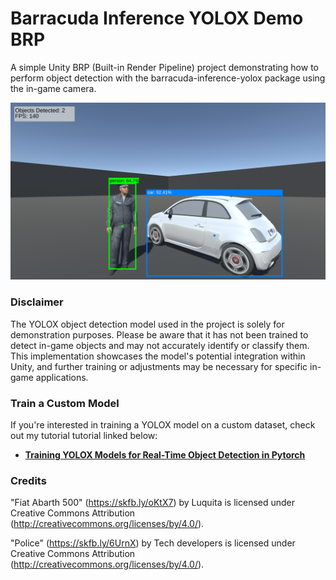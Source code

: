# Barracuda Inference YOLOX Demo BRP
A simple Unity BRP (Built-in Render Pipeline) project demonstrating how to perform object detection with the barracuda-inference-yolox package using the in-game camera.



![barracuda-inference-yolox-demo-brp](./images/barracuda-inference-yolox-demo-brp.png)



### Disclaimer

The YOLOX object detection model used in the project is solely for demonstration purposes. Please be aware that it has not been trained to detect in-game objects and may not accurately identify or classify them. This implementation showcases the model's potential integration within Unity, and further training or adjustments may be necessary for specific in-game applications.



### Train a Custom Model

If you're interested in training a YOLOX model on a custom dataset, check out my tutorial tutorial linked below:

- **[Training YOLOX Models for Real-Time Object Detection in Pytorch](https://christianjmills.com/series/tutorials/pytorch-train-object-detector-yolox-series.html)**



### Credits

"Fiat Abarth 500" (https://skfb.ly/oKtX7) by Luquita is licensed under Creative Commons Attribution (http://creativecommons.org/licenses/by/4.0/).

"Police" (https://skfb.ly/6UrnX) by Tech developers is licensed under Creative Commons Attribution (http://creativecommons.org/licenses/by/4.0/).
